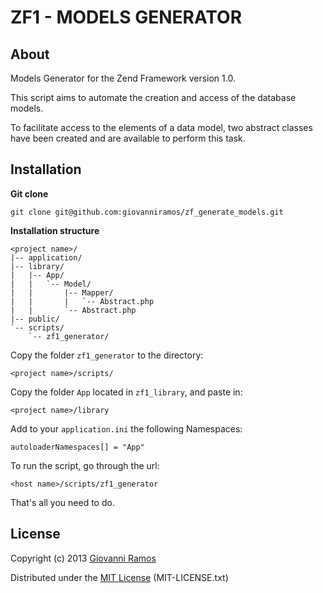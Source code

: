 ZF1 - MODELS GENERATOR
======================

## About ##

Models Generator for the Zend Framework version 1.0.

This script aims to automate the creation and access of the database models.

To facilitate access to the elements of a data model, two abstract classes have been created and are available to perform this task.


## Installation ##

**Git clone**

    git clone git@github.com:giovanniramos/zf_generate_models.git

**Installation structure**

    <project name>/
    |-- application/
    |-- library/
    |   |-- App/
    |   |   `-- Model/
    |   |       |-- Mapper/
    |   |       |   `-- Abstract.php
    |   |       `-- Abstract.php
    |-- public/
    `-- scripts/
        `-- zf1_generator/

Copy the folder `zf1_generator` to the directory:

    <project name>/scripts/

Copy the folder `App` located in `zf1_library`, and paste in:

    <project name>/library

Add to your `application.ini` the following Namespaces:

    autoloaderNamespaces[] = "App"

To run the script, go through the url:

    <host name>/scripts/zf1_generator

That's all you need to do.


## License ##

Copyright (c) 2013 [Giovanni Ramos](https://github.com/giovanniramos)

Distributed under the [MIT License](http://www.opensource.org/licenses/MIT) (MIT-LICENSE.txt)